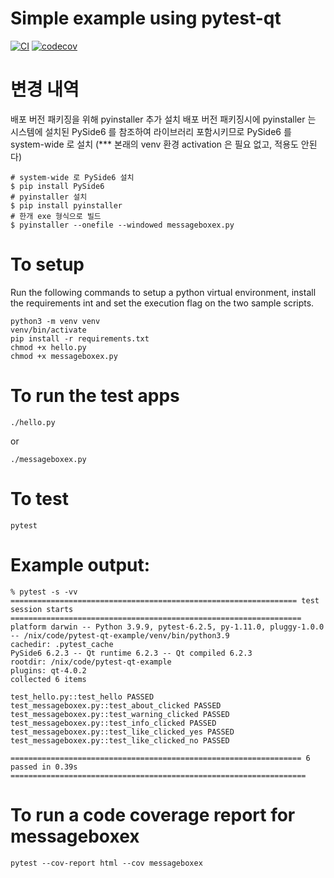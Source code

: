 # Simple example using pytest-qt

[![CI](https://github.com/mkinney/pytest-qt-example/actions/workflows/main.yml/badge.svg)](https://github.com/mkinney/pytest-qt-example/actions/workflows/main.yml)
[![codecov](https://codecov.io/gh/mkinney/pytest-qt-example/branch/master/graph/badge.svg?token=FDF9R46W31)](https://codecov.io/gh/mkinney/pytest-qt-example)

# 변경 내역

배포 버전 패키징을 위해 pyinstaller 추가 설치
배포 버전 패키징시에 pyinstaller 는 시스템에 설치된 PySide6 를 참조하여 라이브러리 포함시키므로 PySide6 를 system-wide 로 설치 (*** 본래의 venv 환경 activation 은 필요 없고, 적용도 안된다)

```
# system-wide 로 PySide6 설치
$ pip install PySide6
# pyinstaller 설치
$ pip install pyinstaller
# 한개 exe 형식으로 빌드
$ pyinstaller --onefile --windowed messageboxex.py
```

# To setup

Run the following commands to setup a python virtual environment, install the requirements int and set the execution flag on the two sample scripts.

```
python3 -m venv venv
venv/bin/activate
pip install -r requirements.txt
chmod +x hello.py
chmod +x messageboxex.py
```

# To run the test apps

```
./hello.py
```

or

```
./messageboxex.py
```

# To test

```
pytest
```

# Example output:

```
% pytest -s -vv
================================================================ test session starts =================================================================
platform darwin -- Python 3.9.9, pytest-6.2.5, py-1.11.0, pluggy-1.0.0 -- /nix/code/pytest-qt-example/venv/bin/python3.9
cachedir: .pytest_cache
PySide6 6.2.3 -- Qt runtime 6.2.3 -- Qt compiled 6.2.3
rootdir: /nix/code/pytest-qt-example
plugins: qt-4.0.2
collected 6 items

test_hello.py::test_hello PASSED
test_messageboxex.py::test_about_clicked PASSED
test_messageboxex.py::test_warning_clicked PASSED
test_messageboxex.py::test_info_clicked PASSED
test_messageboxex.py::test_like_clicked_yes PASSED
test_messageboxex.py::test_like_clicked_no PASSED

================================================================= 6 passed in 0.39s ==================================================================
```

# To run a code coverage report for messageboxex

```
pytest --cov-report html --cov messageboxex
```
